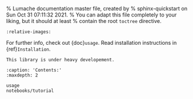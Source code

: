 % Lumache documentation master file, created by
% sphinx-quickstart on Sun Oct 31 07:11:32 2021.
% You can adapt this file completely to your liking, but it should at least
% contain the root `toctree` directive.


```{include} ../../README.md
:relative-images:
```

For further info, check out {doc}`usage`.
Read installation instructions in {ref}`Installation`.

```{warning}
This library is under heavy developement.
```

```{toctree}
:caption: 'Contents:'
:maxdepth: 2

usage
notebooks/tutorial
```


